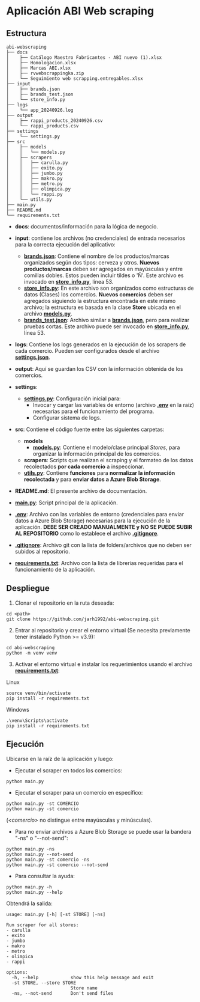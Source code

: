 # Aplicación ABI Web scraping

## Estructura
````
abi-webscraping
├── docs
│	 ├── Catálogo Maestro Fabricantes - ABI nuevo (1).xlsx
│	 ├── Homologacion.xlsx
│	 ├── Marcas ABI.xlsx
│	 ├── rvwebscrappingka.zip
│	 └── Seguimiento web scrapping.entregables.xlsx
├── input
│	 ├── brands.json
│	 ├── brands_test.json
│	 └── store_info.py
├── logs
│	 └── app_20240926.log
├── output
│	 ├── rappi_products_20240926.csv
│	 └── rappi_products.csv
├── settings
│	 └── settings.py
├── src
│	 ├── models
│	 │	 └── models.py
│	 ├── scrapers
│	 │	 ├── carulla.py
│	 │	 ├── exito.py
│	 │	 ├── jumbo.py
│	 │	 ├── makro.py
│	 │	 ├── metro.py
│	 │	 ├── olimpica.py
│	 │	 └── rappi.py
│	 └── utils.py
├── main.py
├── README.md
└── requirements.txt
````
- **docs**: documentos/información para la lógica de negocio. 

- **input**: contiene los archivos (no credenciales) de entrada necesarios para la correcta ejecución
del aplicativo:
  - **[brands.json](input/brands.json)**: Contiene el nombre de los productos/marcas organizados según dos tipos: cerveza
  y otros. **Nuevos productos/marcas** deben ser agregados en mayúsculas y entre comillas dobles. Estos pueden incluir
  tildes o 'Ñ'. Este archivo es invocado en **[store_info.py](input/store_info.py)**, línea 53.
  - **[store_info.py](input/store_info.py)**: En este archivo son organizados como estructuras de datos (Clases) los
  comercios. **Nuevos comercios** deben ser agregados siguiendo la estructura encontrada en este mismo archivo; la
  estructura es basada en la clase **Store** ubicada en el archivo **[models.py](src/models/models.py)**.
  - **[brands_test.json](input/brands_test.json)**: Archivo similar a **[brands.json](input/brands.json)**, pero para realizar
  pruebas cortas. Este archivo puede ser invocado en **[store_info.py](input/store_info.py)**, línea 53.
- **logs**: Contiene los logs generados en la ejecución de los scrapers de cada comercio. Pueden ser configurados
  desde el archivo **[settings.json](settings/settings.py)**.
- **output**: Aquí se guardan los CSV con la información obtenida de los comercios.
- **settings**:
  - **[settings.py](settings/settings.py)**: Configuración inicial para:
    - Invocar y cargar las variables de entorno (archivo **[.env](.env)** en la raíz) necesarias para el funcionamiento del
    programa.
    - Configurar sistema de logs.
- **src**: Contiene el código fuente entre las siguientes carpetas:
  - **models**
    - **[models.py](src/models/models.py)**: Contiene el modelo/clase principal _Stores_, para organizar la información principal de los
    comercios.
  - **scrapers**: Scripts que realizan el scraping y el formateo de los datos recolectados **por cada comercio** a 
  inspeccionar.
  - **[utils.py](src/utils.py)**: Contiene **funciones** para **normalizar la información recolectada** y para **enviar datos a Azure
  Blob Storage**.
- **README.md**: El presente archivo de documentación.
- **[main.py](main.py)**: Script principal de la aplicación.
- **[.env](.env)**: Archivo con las variables de entorno (credenciales para enviar datos a Azure Blob Storage) 
necesarias para la ejecución de la aplicación. **DEBE SER CREADO MANUALMENTE y NO SE PUEDE SUBIR AL REPOSITORIO** como
lo establece el archivo **[.gitignore](.gitignore)**.
- **[.gitignore](.gitignore)**: Archivo git con la lista de folders/archivos que no deben ser subidos al repositorio.
- **[requirements.txt](requirements.txt)**: Archivo con la lista de librerias requeridas para el funcionamiento de la aplicación.

## Despliegue
1. Clonar el repositorio en la ruta deseada:
````shell
cd <path>
git clone https://github.com/jarh1992/abi-webscraping.git
````
2. Entrar al repositorio y crear el entorno virtual (Se necesita previamente tener instalado Python >= v3.9):
````shell
cd abi-webscraping
python -m venv venv
````
3. Activar el entorno virtual e instalar los requerimientos usando el archivo **[requirements.txt](requirements.txt)**:

Linux
````shell
source venv/bin/activate
pip install -r requirements.txt
````
Windows
````shell
.\venv\Scripts\activate
pip install -r requirements.txt
````

## Ejecución
Ubicarse en la raíz de la aplicación y luego:
- Ejecutar el scraper en todos los comercios:
````shell
python main.py
````
- Ejecutar el scraper para un comercio en específico:
````shell
python main.py -st COMERCIO
python main.py -st comercio
````
(_\<comercio\>_ no distingue entre mayúsculas y minúsculas).
- Para no enviar archivos a Azure Blob Storage se puede usar la bandera "-ns" o "--not-send":
````shell
python main.py -ns
python main.py --not-send
python main.py -st comercio -ns
python main.py -st comercio --not-send
````
- Para consultar la ayuda:
````shell
python main.py -h
python main.py --help
````
Obtendrá la salida:
````shell
usage: main.py [-h] [-st STORE] [-ns]

Run scraper for all stores:
- carulla
- exito
- jumbo
- makro
- metro
- olimpica
- rappi

options:
  -h, --help            show this help message and exit
  -st STORE, --store STORE
                        Store name
  -ns, --not-send       Don't send files
````
